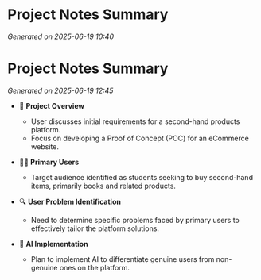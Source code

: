 # Project Notes Summary

*Generated on 2025-06-19 10:40*

# Project Notes Summary

*Generated on 2025-06-19 12:45*

- 📌 **Project Overview**
  - User discusses initial requirements for a second-hand products platform.
  - Focus on developing a Proof of Concept (POC) for an eCommerce website.

- 🧑‍🎓 **Primary Users**
  - Target audience identified as students seeking to buy second-hand items, primarily books and related products.

- 🔍 **User Problem Identification**
  - Need to determine specific problems faced by primary users to effectively tailor the platform solutions.

- 🤖 **AI Implementation**
  - Plan to implement AI to differentiate genuine users from non-genuine ones on the platform.